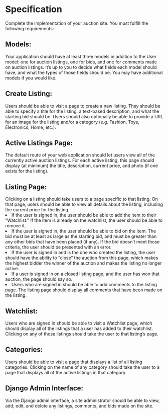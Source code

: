 <h1>Specification</h1>
Complete the implementation of your auction site. You must fulfill the following requirements:
<h2>Models:</h2>
Your application should have at least three models in addition to the User model: one for auction listings, one for bids, and one for comments made on auction listings. It’s up to you to decide what fields each model should have, and what the types of those fields should be. You may have additional models if you would like.
<h2>Create Listing:</h2>
Users should be able to visit a page to create a new listing. They should be able to specify a title for the listing, a text-based description, and what the starting bid should be. Users should also optionally be able to provide a URL for an image for the listing and/or a category (e.g. Fashion, Toys, Electronics, Home, etc.).
<h2>Active Listings Page:</h2>
The default route of your web application should let users view all of the currently active auction listings. For each active listing, this page should display (at minimum) the title, description, current price, and photo (if one exists for the listing).
<h2>Listing Page:</h2>
Clicking on a listing should take users to a page specific to that listing. On that page, users should be able to view all details about the listing, including the current price for the listing.
<li>If the user is signed in, the user should be able to add the item to their “Watchlist.” If the item is already on the watchlist, the user should be able to remove it.
<li>If the user is signed in, the user should be able to bid on the item. The bid must be at least as large as the starting bid, and must be greater than any other bids that have been placed (if any). If the bid doesn’t meet those criteria, the user should be presented with an error.
<li>If the user is signed in and is the one who created the listing, the user should have the ability to “close” the auction from this page, which makes the highest bidder the winner of the auction and makes the listing no longer active.
<li>If a user is signed in on a closed listing page, and the user has won that auction, the page should say so.
<li>Users who are signed in should be able to add comments to the listing page. The listing page should display all comments that have been made on the listing.
<h2>Watchlist:</h2>
Users who are signed in should be able to visit a Watchlist page, which should display all of the listings that a user has added to their watchlist. Clicking on any of those listings should take the user to that listing’s page.
<h2>Categories:</h2>
Users should be able to visit a page that displays a list of all listing categories. Clicking on the name of any category should take the user to a page that displays all of the active listings in that category.
<h2>Django Admin Interface:</h2>
Via the Django admin interface, a site administrator should be able to view, add, edit, and delete any listings, comments, and bids made on the site.